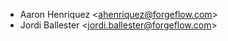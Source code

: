 - Aaron Henriquez \<<ahenriquez@forgeflow.com>\>
- Jordi Ballester \<<jordi.ballester@forgeflow.com>\>

